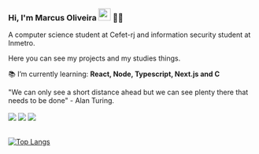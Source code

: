 ### Hi, I'm Marcus Oliveira <img src="https://media.giphy.com/media/hvRJCLFzcasrR4ia7z/giphy.gif" width="25px"> 👋🏻</h1>

<div align="start">
A computer science student at Cefet-rj and information security student at Inmetro.

<br/>

Here you can see my projects and my studies things.

:books: I’m currently learning: **React, Node, Typescript, Next.js and C**

</div>

<div align="start">
"We can only see a short distance ahead but we can see plenty there that needs to be done" - Alan Turing.
</div>

<br/>

<div> 
  <a href="https://instagram.com/markus_vii" target="_blank"><img src="https://img.shields.io/badge/-Instagram-%23E4405F?style=for-the-badge&logo=instagram&logoColor=white" target="_blank"></a>
  <a href = "mailto:markusvi17@gmail.com"><img src="https://img.shields.io/badge/-Gmail-%23333?style=for-the-badge&logo=gmail&logoColor=white" target="_blank"></a>
  <a href="https://www.linkedin.com/in/marcus-oliveira-3b92011a7" target="_blank"><img src="https://img.shields.io/badge/-LinkedIn-%230077B5?style=for-the-badge&logo=linkedin&logoColor=white" target="_blank"></a> 
</div>

<br/>

[![Top Langs](https://github-readme-stats.vercel.app/api/top-langs/?username=mvgoliveira&layout=compact&show_icons=true&theme=dark)](https://github.com/anuraghazra/github-readme-stats) 

